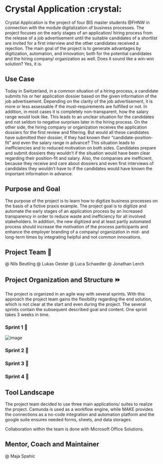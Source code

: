 # Crystal Application :crystal:
Crystal Application is the project of four BIS master students @FHNW in connection with the module digitalization of business processes. 
The project focuses on the early stages of an application/ hiring process from the release of a job advertisement until the suitable candidates of a shortlist are invited for a first interview and the other candidates received a rejection. The main goal of the project is to generate advantages by digitization, automation, and innovation; both for the potential candidates and the hiring company/ organization as well. Does it sound like a win-win solution? Yes, it is.

## Use Case
Today in Switzerland, in a common situation of a hiring process, a candidate submits his or her application dossier based on the given information of the job advertisement. Depending on the clarity of the job advertisement, it is more or less assessable if the must-requirements are fulfilled or not. In addition, in most cases it is completely non-transparent, how the salary range would look like. This leads to an unclear situation for the candidates and not seldom to negative surprises later in the hiring process. On the other side, the hiring company or organization receives the application dossiers for the first review and filtering. But would all these candidates have submitted their dossier, if they had known their “candidate-position-fit” and even the salary range in advance? This situation leads to inefficiencies and to reduced motivation on both sides. Candidates prepare and submit dossiers they wouldn’t if the situation would have been clear regarding their position-fit and salary. Also, the companies are inefficient, because they receive and care about dossiers and even first interviews of candidates they wouldn’t have to if the candidates would have known the important information in advance.

## Purpose and Goal
The purpose of the project is to learn how to digitize business processes on the basis of a fictive praxis example. 
The project goal is to digitize and automate the early stages of an application process by an increased transparency in order to reduce waste and inefficiency for all involved stakeholders. In addition, the new digitized and at least partly automated process should increase the motivation of the process participants and enhance the employer branding of a company/ organization in mid- and long-term times by integrating helpful and not common innovations.


## Project Team :peach:
@ Nils Beutling
@ Lukas Oester
@ Luca Schaedler
@ Jonathan Lerch
 
## Project Organization and Structure :fast_forward:
The project is organized in an agile way with several sprints. With this approach the project team gains the flexibility regarding the end solution, which is not clear at the start and even during the project. The several sprints contain the subsequent described goal and content. One sprint takes 3 weeks in time.

### Sprint 1 :running:
![image](https://user-images.githubusercontent.com/105595416/233784724-ee7cb3e3-bc1a-4b55-8556-ef1429e24d21.png)

### Sprint 2 :running:

### Sprint 3 :running:

### Sprint 4 :running:

## Tool Landscape
The project team decided to use three main applications/ suites to realize the project. Camunda is used as a workflow engine, while MAKE provides the connections as a no-code integration and automation platform and the google suite ensures needed forms, sheets, and data storages.

Collaboration within the team is done with Microsoft Office Solutions.

## Mentor, Coach and Maintainer 
@ Maja Spahic




